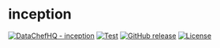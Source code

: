 # inception

[![DataChefHQ - inception](https://img.shields.io/static/v1?label=DataChefHQ&message=inception&color=blue&logo=github)](https://github.com/DataChefHQ/inception "Go to GitHub repo")
[![Test](https://github.com/DataChefHQ/inception/workflows/Test/badge.svg)](https://github.com/DataChefHQ/inception/actions?query=workflow:"Test")
[![GitHub release](https://img.shields.io/github/release/DataChefHQ/inception?include_prereleases=&sort=semver&color=blue)](https://github.com/DataChefHQ/inception/releases/)
[![License](https://img.shields.io/badge/License-MIT-blue)](#license)
